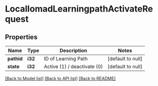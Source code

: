# LocalIomadLearningpathActivateRequest

## Properties

Name | Type | Description | Notes
------------ | ------------- | ------------- | -------------
**pathid** | **i32** | ID of Learning Path | [default to null]
**state** | **i32** | Active (1) / deactivate (0) | [default to null]

[[Back to Model list]](../README.md#documentation-for-models) [[Back to API list]](../README.md#documentation-for-api-endpoints) [[Back to README]](../README.md)


